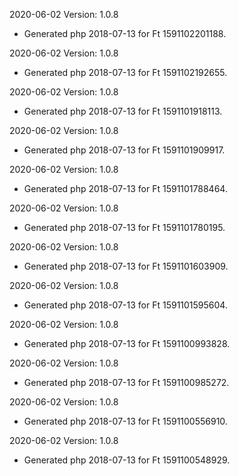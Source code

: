 2020-06-02 Version: 1.0.8
- Generated php 2018-07-13 for Ft 1591102201188.

2020-06-02 Version: 1.0.8
- Generated php 2018-07-13 for Ft 1591102192655.

2020-06-02 Version: 1.0.8
- Generated php 2018-07-13 for Ft 1591101918113.

2020-06-02 Version: 1.0.8
- Generated php 2018-07-13 for Ft 1591101909917.

2020-06-02 Version: 1.0.8
- Generated php 2018-07-13 for Ft 1591101788464.

2020-06-02 Version: 1.0.8
- Generated php 2018-07-13 for Ft 1591101780195.

2020-06-02 Version: 1.0.8
- Generated php 2018-07-13 for Ft 1591101603909.

2020-06-02 Version: 1.0.8
- Generated php 2018-07-13 for Ft 1591101595604.

2020-06-02 Version: 1.0.8
- Generated php 2018-07-13 for Ft 1591100993828.

2020-06-02 Version: 1.0.8
- Generated php 2018-07-13 for Ft 1591100985272.

2020-06-02 Version: 1.0.8
- Generated php 2018-07-13 for Ft 1591100556910.

2020-06-02 Version: 1.0.8
- Generated php 2018-07-13 for Ft 1591100548929.

